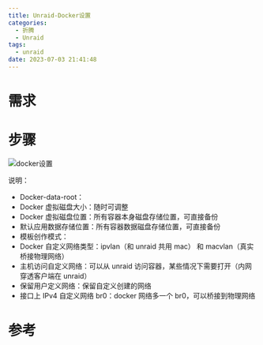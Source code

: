 ```yaml
---
title: Unraid-Docker设置
categories:
  - 折腾
  - Unraid
tags:
  - unraid
date: 2023-07-03 21:41:48
---
```


# 需求



# 步骤

![docker设置](https://cdn.myshenle.top/images/202307032228075.png)

说明：

* Docker-data-root：
* Docker 虚拟磁盘大小：随时可调整
* Docker 虚拟磁盘位置：所有容器本身磁盘存储位置，可直接备份
* 默认应用数据存储位置：所有容器数据磁盘存储位置，可直接备份
* 模板创作模式：
* Docker 自定义网络类型：ipvlan（和 unraid 共用 mac） 和 macvlan（真实桥接物理网络）
* 主机访问自定义网络：可以从 unraid 访问容器，某些情况下需要打开（内网穿透客户端在 unraid）
* 保留用户定义网络：保留自定义创建的网络
* 接口上 IPv4 自定义网络 br0：docker 网络多一个 br0，可以桥接到物理网络

# 参考
